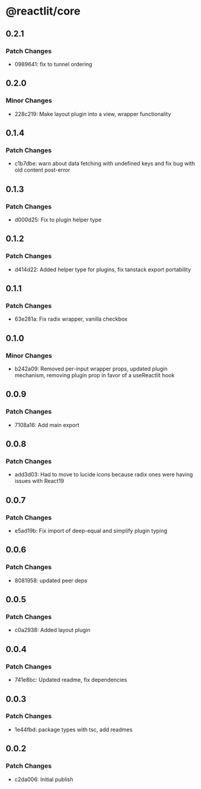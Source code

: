 # @reactlit/core

## 0.2.1

### Patch Changes

- 0989641: fix to tunnel ordering

## 0.2.0

### Minor Changes

- 228c219: Make layout plugin into a view, wrapper functionality

## 0.1.4

### Patch Changes

- c1b7dbe: warn about data fetching with undefined keys and fix bug with old content post-error

## 0.1.3

### Patch Changes

- d000d25: Fix to plugin helper type

## 0.1.2

### Patch Changes

- d414d22: Added helper type for plugins, fix tanstack export portability

## 0.1.1

### Patch Changes

- 63e281a: Fix radix wrapper, vanilla checkbox

## 0.1.0

### Minor Changes

- b242a09: Removed per-input wrapper props, updated plugin mechanism, removing plugin prop in favor of a useReactlit hook

## 0.0.9

### Patch Changes

- 7108a16: Add main export

## 0.0.8

### Patch Changes

- add3d03: Had to move to lucide icons because radix ones were having issues with React19

## 0.0.7

### Patch Changes

- e5ad19b: Fix import of deep-equal and simplify plugin typing

## 0.0.6

### Patch Changes

- 8081958: updated peer deps

## 0.0.5

### Patch Changes

- c0a2938: Added layout plugin

## 0.0.4

### Patch Changes

- 741e8bc: Updated readme, fix dependencies

## 0.0.3

### Patch Changes

- 1e44fbd: package types with tsc, add readmes

## 0.0.2

### Patch Changes

- c2da006: Initial publish
